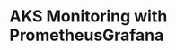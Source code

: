 # AKS Monitoring with PrometheusGrafana                                                                                                                                                                                                                                                                                                                                                                                                                                                                                                                                                                       
